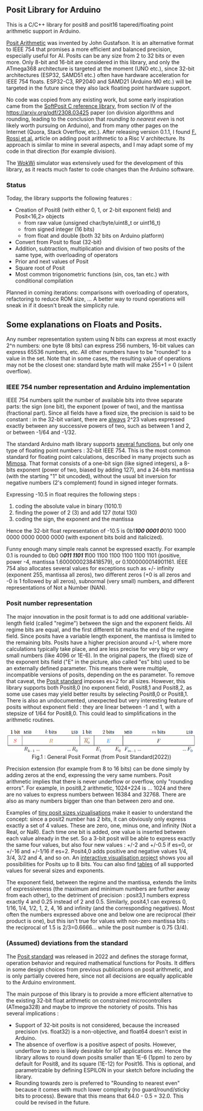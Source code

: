 ## Posit Library for Arduino

This is a C/C++ library for posit8 and posit16 tapered/floating point arithmetic support in Arduino.

[Posit Arithmetic](https://posithub.org/docs/Posits4.pdf) was invented by John Gustafson. It is an alternative format to IEEE 754 that promises a more efficient and balanced precision, especially useful for AI.
Posits can be any size from 2 to 32 bits or even more. Only 8-bit and 16-bit are considered in this library, and only the ATmega368 architecture is targeted at the moment (UNO etc.), since 32-bit architectures (ESP32, SAMD51 etc.) often have hardware acceleration for IEEE 754 floats. ESP32-C3, RP2040 and SAMD21 (Arduino M0 etc.) will be targeted in the future since they also lack floating point hardware support.

No code was copied from any existing work, but some early inspiration came from the [SoftPosit C reference library](https://gitlab.com/cerlane/SoftPosit), from section IV of the https://arxiv.org/pdf/2308.03425 paper (on division algorithms and rounding, leading to the conclusion that *rounding to nearest even* is not likely worth pursuing on Arduino), and from many other pages on the Internet (Quora, Stack Overflow, etc.). After releasing version 0.1.1, I found [F. Rossi et al.](https://arxiv.org/pdf/2308.03425) article on adding posit arithmetic to a Risc V architecture. Its approach is similar to mine in several aspects, and I may adapt some of my code in that direction (for example division).

The [WokWi](https://wokwi.com/projects/407404859992419329) simulator was extensively used for the development of this library, as it reacts much faster to code changes than the Arduino software.

### Status 

Today, the library supports the following features :
- Creation of Posit8 (with either 0, 1, or 2-bit exponent field) and Posit<16,2> objects
  - from raw value (unsigned char/byte/uint8_t or uint16_t)
  - from signed integer (16 bits)
  - from float and double (both 32 bits on Arduino platform)
- Convert from Posit to float (32-bit)
- Addition, subtraction, multiplication and division of two posits of the same type, with overloading of operators
- Prior and next values of Posit
- Square root of Posit
- Most common trigonometric functions (sin, cos, tan etc.) with conditional compilation 

Planned in coming iterations: comparisons with overloading of operators, refactoring to reduce ROM size, ...
A better way to round operations will sneak in if it doesn't break the simplicity rule.

## Some explanations on Floats and Posits.

Any number representation system using N bits can express at most exactly 2^n numbers: one byte (8 bits) can express 256 numbers, 16-bit values can express 65536 numbers, etc. All other numbers have to be "rounded" to a value in the set. Note that in some cases, the resulting value of operations may not be the closest one: standard byte math will make 255+1 = 0 (silent overflow).

### IEEE 754 number representation and Arduino implementation
IEEE 754 numbers split the number of available bits into three separate parts: the sign (one bit), the exponent (power of two), and the mantissa (fractional part). Since all fields have a fixed size, the precision is said to be constant : in the 32-bit variant, there are [always](https://arxiv.org/pdf/1811.01721) 2^23 values expressed exactly between any successive powers of two, such as between 1 and 2, or between -1/64 and -1/32.

The standard Arduino math library supports [several functions](https://www.tutorialspoint.com/arduino/arduino_math_library.htm), but only one type of floating point numbers : 32-bit IEEE 754. This is the most common standard for floating point calculations, described in many projects such as [Mimosa](https://www.mimosa.org/ieee-floating-point-format/). That format consists of a one-bit sign (like signed integers), a 8-bits exponent (power of two, biased by adding 127), and a 24-bits mantissa (with the starting "1" bit uncoded), without the usual bit inversion for negative numbers (2's complement) found in signed integer formats.

Expressing -10.5 in float requires the following steps :
1. coding the absolute value in binary (1010.1)
2. finding the power of 2 (3) and add 127 (total 130)
3. coding the sign, the exponent and the mantissa

Hence the 32-bit float representation of -10.5 is 0b1***100 0001 0***010 1000 0000 0000 0000 0000 (with exponent bits bold and italicized). 

Funny enough many simple reals cannot be expressed exactly. For example 0.1 is rounded to 0b0 0***011 1101 1***100 1100 1100 1100 1100 1101 (positive, power -4, mantissa 1.6000000238418579), or 0.1000000014901161. IEEE 754 also allocates several values for exceptions such as +/- infinity (exponent 255, mantissa all zeros), two different zeros (+0 is all zeros and -0 is 1 followed by all zeros), subnormal (very small) numbers, and different representations of Not a Number (NAN).

### Posit number representation
The major innovation in the posit format is to add one additional variable-length field (called "regime") between the sign and the exponent fields. All regime bits are equal, and the first different bit marks the end of the regime field. Since posits have a variable length exponent, the mantissa is limited to the remaining bits. Posits have a higher precision around +/-1, where more calculations typically take place, and are less precise for very big or very small numbers (like 4096 or 1E-6). In the original papers, the (fixed) size of the exponent bits field ("E" in the picture, also called "es" bits) used to be an externally defined parameter. This means there were multiple, incompatible versions of posits, depending on the es parameter. To remove that caveat, the [Posit standard](https://posithub.org/docs/posit_standard-2.pdf) imposes es=2 for all sizes. However, this library supports both Posit8,0 (no exponent field), Posit8,1 and Posit8,2, as some use cases may yield better results by selecting Posit8,0 or Posit8,1. There is also an undocumented, unexpected but very interesting feature of posits without exponent field : they are linear between -1 and 1, with a stepsize of 1/64 for Posit8,0. This could lead to simplifications in the arithmetic routines. 

<p align="center"><img src="posit_standard_format.png"><br>
Fig.1 : General Posit Format (from Posit Standard(2022))
</p>

Precision extension (for example from 8 to 16 bits) can be done simply by adding zeros at the end, expressing the very same numbers. Posit arithmetic implies that there is never underflow or overflow, only "rounding errors". 
For example, in posit8,2 arithmetic, 1024+224 is ... 1024 and there are no values to express numbers between 16384 and 32768. 
There are also as many numbers bigger than one than between zero and one.

Examples of [tiny posit sizes vizualisations](https://github.com/stillwater-sc/universal/blob/main/docs/posit-refinement-viz.md) make it easier to understand the concept: since a posit2 number has 2 bits, it can obviously only express exactly a set of 4 values. These are zero, one, minus one, and infinity (Not a Real, or NaR). Each time one bit is added, one value is inserted between each value already in the set. So a 3-bit posit will be able to express exactly the same four values, but also four new values : +/-2 and +/-0.5 if es=0, or +/-16 and +/-1/16 if es=2. Posit4,0 adds positive and negative values 1/4, 3/4, 3/2 and 4, and so on. An [interactive visualisation project](https://cse512-19s.github.io/FP-Well-Rounded/) shows you all possibilities for Posits up to 8 bits. You can also find [tables](https://github.com/stillwater-sc/universal/tree/main/docs/tables) of all supported values for several sizes and exponents.

The exponent field, between the regime and the mantissa, extends the limits of expressiveness (the maximum and minimum numbers are further away from each other), to the detriment of precision : posit3,1 numbers express exactly 4 and 0.25 instead of 2 and 0.5. Similarly, posit4,1 can express 0, 1/16, 1/4, 1/2, 1, 2, 4, 16 and infinity (and the corresponding negatives). Most often the numbers expressed above one and below one are reciprocal (their product is one), but this isn't true for values with non-zero mantissa bits : the reciprocal of 1.5 is 2/3=0.6666... while the posit number is 0.75 (3/4).

### (Assumed) deviations from the standard
The [Posit standard](https://posithub.org/docs/posit_standard-2.pdf) was released in 2022 and defines the storage format, operation behavior and required mathematical functions for Posits. 
It differs in some design choices from previous publications on posit arithmetic, and is only partially covered here, since not all decisions are equally applicable to the Arduino environment.

The main purpose of this library is to provide a more efficient alternative to the existing 32-bit float arithmetic on constrained microcontrollers (ATmega328) and maybe to improve the notoriety of posits. 
This has several implications :
- Support of 32-bit posits is not considered, because the increased precision (vs. float32) is a non-objective, and float64 doesn't exist in Arduino.
- The absence of overflow is a positive aspect of posits. However, underflow to zero is likely desirable for IoT applications etc. Hence the library allows to round down posits smaller than 1E-6 (1ppm) to zero by default for Posit8, and its square (1E-12) for Posit16. This is optional, and parametrizable by defining ESPILON in your sketch before including the library.
- Rounding towards zero is preferred to "Rounding to nearest even" because it comes with much lower complexity (no guard/round/sticky bits to process). Beware that this means that 64.0 - 0.5 = 32.0. This could be revised in the future.

